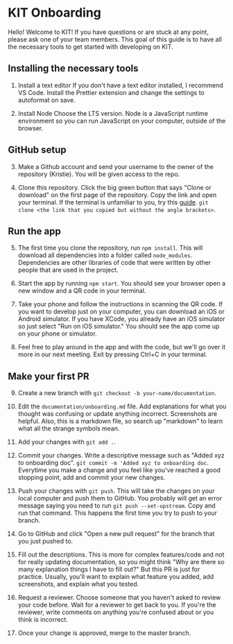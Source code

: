 # KIT Onboarding

Hello! Welcome to KIT! If you have questions or are stuck at any point, please ask one of your team members. This goal of this guide is to have all the necessary tools to get started with developing on KIT. 

## Installing the necessary tools

1. Install a text editor
If you don't have a text editor installed, I recommend VS Code. Install the Prettier extension and change the settings to autoformat on save.

2. Install Node
Choose the LTS version. Node is a JavaScript runtime environment so you can run JavaScript on your computer, outside of the browser. 

## GitHub setup

3. Make a Github account and send your username to the owner of the repository (Kristie).
You will be given access to the repo. 

4. Clone this repository.
Click the big green button that says "Clone or download" on the first page of the repository. Copy the link and open your terminal. If the terminal is unfamiliar to you, try this [guide](https://medium.com/@grace.m.nolan/terminal-for-beginners-e492ba10902a).
  ```git clone <the link that you copied but without the angle brackets>```.

## Run the app

5. The first time you clone the repository, run ```npm install```.
This will download all dependencies into a folder called `node_modules`. Dependencies are other libraries of code that were written by other people that are used in the project.

6. Start the app by running ```npm start```.
You should see your browser open a new window and a QR code in your terminal. 

7. Take your phone and follow the instructions in scanning the QR code. If you want to develop just on your computer, you can download an iOS or Android simulator. 
If you have XCode, you already have an iOS simulator so just select "Run on iOS simulator." You should see the app come up on your phone or simulator.

8. Feel free to play around in the app and with the code, but we'll go over it more in our next meeting. Exit by pressing Ctrl+C in your terminal. 

## Make your first PR

9. Create a new branch with ```git checkout -b your-name/documentation```.

10. Edit the `documentation/onboarding.md` file. Add explanations for what you thought was confusing or update anything incorrect. Screenshots are helpful. 
Also, this is a markdown file, so search up "markdown" to learn what all the strange symbols mean. 

11. Add your changes with ```git add .```.

12. Commit your changes. Write a descriptive message such as "Added xyz to onboarding doc". ```git commit -m 'Added xyz to onboarding doc```. Everytime you make a change and you feel like you've reached a good stopping point, add and commit your new changes. 

13. Push your changes with ```git push```. This will take the changes on your local computer and push them to GitHub. 
You probably will get an error message saying you need to run ```git push --set-upstream```. Copy and run that command. 
This happens the first time you try to push to your branch.

14. Go to GitHub and click "Open a new pull request" for the branch that you just pushed to.

15. Fill out the descriptions. This is more for complex features/code and not for really updating documentation, so you might think "Why are there so many explanation things I have to fill out?" But this PR is just for practice. 
Usually, you'll want to explain what feature you added, add screenshots, and explain what you tested.

16. Request a reviewer. Choose someone that you haven't asked to review your code before. Wait for a reviewer to get back to you.
If you're the reviewer, write comments on anything you're confused about or you think is incorrect.

17. Once your change is approved, merge to the master branch. 
